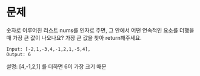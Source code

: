 # 문제 
숫자로 이루어진 리스트 nums를 인자로 주면,
그 안에서 어떤 연속적인 요소를 더했을 때 가장 큰 값이 나오나요?
가장 큰 값을 찾아 return해주세요.


```
Input: [-2,1,-3,4,-1,2,1,-5,4],
Output: 6
```
설명: [4,-1,2,1] 를 더하면 6이 가장 크기 때문